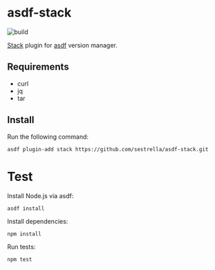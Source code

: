 # asdf-stack

![build](https://github.com/sestrella/asdf-stack/workflows/.github/workflows/build.yml/badge.svg?branch=master)

[Stack][stack] plugin for [asdf][asdf] version manager.

## Requirements

- curl
- jq
- tar

## Install

Run the following command:

```
asdf plugin-add stack https://github.com/sestrella/asdf-stack.git
```

# Test

Install Node.js via asdf:

```
asdf install
```

Install dependencies:

```
npm install
```

Run tests:

```
npm test
```

[asdf]: https://github.com/asdf-vm/asdf
[stack]: https://docs.haskellstack.org/en/stable/README
